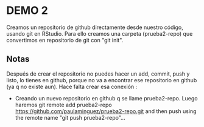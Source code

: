 # DEMO 2

Creamos un repositorio de github directamente desde nuestro código, usando git en RStudio. Para ello creamos una carpeta (prueba2-repo) que convertimos en repositorio de git con "git init".

## Notas 

Después de crear el repositorio no puedes hacer un add, commit, push y listo, lo tienes en github, porque no va a encontrar ese repositorio en github (ya q no existe aun). Hace falta crear esa conexión :

- Creando un nuevo repositorio en github q se llame prueba2-repo. Luego haremos git remote add prueba2-repo https://github.com/paulaminguez/prueba2-repo.git and then push using the remote name "git push prueba2-repo"...

